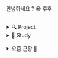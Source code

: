 안녕하세요 ? 😎 후후

<br>

<details>
<summary>🔍 Project</summary>
<div>

- [**Moayoung**](https://github.com/daaaayeah/oss-moayoung)
- [**JIM**](https://github.com/Jingil-Integrated-Management/JIM_frontend)
  - [**JIM_Ver2** ➰](https://github.com/Jingil-Integrated-Management/JIM_frontend_v2.1)
- [**Mentos**](https://github.com/byhhh2/MentoringApp)
- [**Blooming**](https://github.com/byhhh2/blooming-frontend)

</div>
</details>

<details>
<summary>💬 Study</summary>
<div>

- [**Kotlin with prettiest** ➰](https://github.com/byhhh2/kotlin-with-prettiest)
- [**CT** ➰](https://github.com/byhhh2/Coding-Test-Preparations)

</div>
</details>

<br>

<details>
<summary>요즘 근황 💨</summary>
<div>

- 정보처리기사 🏆
- 2021 OSS 공개 SW 개발자대회 한글과컴퓨터상, 동상 🏆
- SEJONG 11회 창의설계경진대회 장려상 🏆

</div>
</details>
